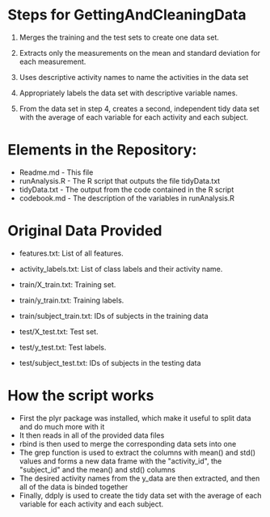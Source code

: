 # Steps for GettingAndCleaningData

1) Merges the training and the test sets to create one data set.

2) Extracts only the measurements on the mean and standard deviation for each measurement.

3) Uses descriptive activity names to name the activities in the data set

4) Appropriately labels the data set with descriptive variable names.

5) From the data set in step 4, creates a second, independent tidy data set with the average of each variable for each activity and each subject.


# Elements in the Repository:

* Readme.md - This file
* runAnalysis.R - The R script that outputs the file tidyData.txt
* tidyData.txt - The output from the code contained in the R script
* codebook.md - The description of the variables in runAnalysis.R

# Original Data Provided

* features.txt: List of all features.

* activity_labels.txt: List of class labels and their activity name.

* train/X_train.txt: Training set.

* train/y_train.txt: Training labels.

* train/subject_train.txt: IDs of subjects in the training data

* test/X_test.txt: Test set.

* test/y_test.txt: Test labels.

* test/subject_test.txt: IDs of subjects in the testing data


# How the script works

* First the plyr package was installed, which make it useful to split data and do much more with it
* It then reads in all of the provided data files
* rbind is then used to merge the corresponding data sets into one
* The grep function is used to extract the columns with mean() and std() values and forms a new data frame with the "activity_id", the "subject_id" and the mean() and std() columns
* The desired activity names from the y_data are then extracted, and then all of the data is binded together
* Finally, ddply is used to create the tidy data set with the average of each variable for each activity and each subject.
